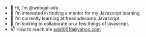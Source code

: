 - 👋 Hi, I’m @webgal-ada
- 👀 I’m interested in finding a mentor for my Javascript learning.
- 🌱 I’m currently learning at freecodecamp Javascript.
- 💞️ I’m looking to collaborate on a few things of javascript.
- 📫 How to reach me ada10016@yahoo.com

<!---
webgal-ada/webgal-ada is a ✨ special ✨ repository because its `README.md` (this file) appears on your GitHub profile.
You can click the Preview link to take a look at your changes.
--->
